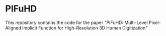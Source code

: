 # PIFuHD
This repository contains the code for the paper "PIFuHD: Multi-Level Pixel-Aligned Implicit Function for High-Resolution 3D Human Digitization"
